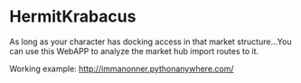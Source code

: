 # HermitKrabacus
As long as your character has docking access in that market structure...You can use this WebAPP to analyze the market hub import routes to it.

Working example: http://immanonner.pythonanywhere.com/

